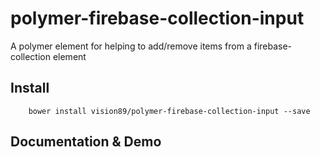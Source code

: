 # polymer-firebase-collection-input

A polymer element for helping to add/remove items from a firebase-collection element

## Install

		bower install vision89/polymer-firebase-collection-input --save

## Documentation & Demo